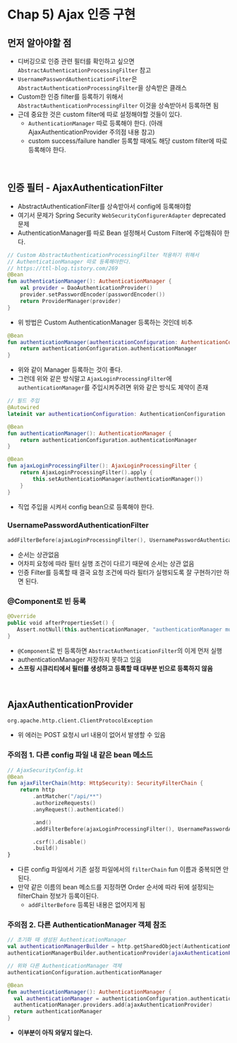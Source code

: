 # Chap 5) Ajax 인증 구현

## 먼저 알아야할 점

- 디버깅으로 인증 관련 필터를 확인하고 싶으면 `AbstractAuthenticationProcessingFilter` 참고
- `UsernamePasswordAuthenticationFilter`은 `AbstractAuthenticationProcessingFilter`을 상속받은 클래스
- Custom한 인증 filter를 등록하기 위해서 `AbstractAuthenticationProcessingFilter` 이것을 상속받아서 등록하면 됨
- 근데 중요한 것은 custom filter에 따로 설정해야할 것들이 있다. 
  - `AuthenticationManager` 따로 등록해야 한다. (아래 AjaxAuthenticationProvider 주의점 내용 참고)
  - custom success/failure handler 등록할 때에도 해당 custom filter에 따로 등록해야 한다.

<br>

## 인증 필터 - AjaxAuthenticationFilter
- AbstractAuthenticationFilter를 상속받아서 config에 등록해야함
- 여기서 문제가 Spring Security `WebSecurityConfigurerAdapter` deprecated 문제
- AuthenticationManager를 따로 Bean 설정해서 Custom Filter에 주입해줘야 한다.

```kt
// Custom AbstractAuthenticationProcessingFilter 적용하기 위해서 
// AuthenticationManager 따로 등록해야한다.
// https://ttl-blog.tistory.com/269
@Bean
fun authenticationManager(): AuthenticationManager {
    val provider = DaoAuthenticationProvider()
    provider.setPasswordEncoder(passwordEncoder())
    return ProviderManager(provider)
}
```
- 위 방법은 Custom AuthenticationManager 등록하는 것인데 비추

```kt
@Bean
fun authenticationManager(authenticationConfiguration: AuthenticationConfiguration): AuthenticationManager {
    return authenticationConfiguration.authenticationManager
}
```
- 위와 같이 Manager 등록하는 것이 좋다.
- 그런데 위와 같은 방식말고 `AjaxLoginProcessingFilter`에 `authenticationManager`를 주입시켜주려면 위와 같은 방식도 제약이 존재

```kt
// 필드 주입
@Autowired
lateinit var authenticationConfiguration: AuthenticationConfiguration

@Bean
fun authenticationManager(): AuthenticationManager {
    return authenticationConfiguration.authenticationManager
}

@Bean
fun ajaxLoginProcessingFilter(): AjaxLoginProcessingFilter {
    return AjaxLoginProcessingFilter().apply {
        this.setAuthenticationManager(authenticationManager())
    }
}
```
- 직업 주입을 시켜서 config bean으로 등록해야 한다.

### UsernamePasswordAuthenticationFilter
```kt
addFilterBefore(ajaxLoginProcessingFilter(), UsernamePasswordAuthenticationFilter::class.java)
```
- 순서는 상관없음
- 어차피 요청에 따라 필터 실행 조건이 다르기 때문에 순서는 상관 없음
- 인증 Filter를 등록할 때 결국 요청 조건에 따라 필터가 실행되도록 잘 구현하기만 하면 된다.

### @Component로 빈 등록
```kt
@Override
public void afterPropertiesSet() {
   Assert.notNull(this.authenticationManager, "authenticationManager must be specified");
}
```
- `@Component`로 빈 등록하면 `AbstractAuthenticationFilter`의 이게 먼저 실행
- authenticationManager 저장하지 못하고 있음
- **스프링 시큐리티에서 필터를 생성하고 등록할 때 대부분 빈으로 등록하지 않음**

<br>

## AjaxAuthenticationProvider
```
org.apache.http.client.ClientProtocolException
```
- 위 에러는 POST 요청시 url 내용이 없어서 발생할 수 있음

### 주의점 1. 다른 config 파일 내 같은 bean 메소드
```kt
// AjaxSecurityConfig.kt
@Bean
fun ajaxFilterChain(http: HttpSecurity): SecurityFilterChain {
    return http
        .antMatcher("/api/**")
        .authorizeRequests()
        .anyRequest().authenticated()

        .and()
        .addFilterBefore(ajaxLoginProcessingFilter(), UsernamePasswordAuthenticationFilter::class.java)

        .csrf().disable()
        .build()
}
```
- 다른 config 파일에서 기존 설정 파일에서의 `filterChain` fun 이름과 중복되면 안된다.
- 만약 같은 이름의 bean 메소드를 지정하면 Order 순서에 따라 뒤에 설정되는 filterChain 정보가 등록이된다.
  - `addFilterBefore` 등록된 내용은 없어지게 됨

### 주의점 2. 다른 AuthenticationManager 객체 참조
```kt
// 초기화 때 생성된 AuthenticationManager
val authenticationManagerBuilder = http.getSharedObject(AuthenticationManagerBuilder.class)
authenticationManagerBuilder.authenticationProvider(ajaxAuthenticationProvider());

// 위와 다른 AuthenticationManager 객체
authenticationConfiguration.authenticationManager
```
```kt
@Bean
fun authenticationManager(): AuthenticationManager {
  val authenticationManager = authenticationConfiguration.authenticationManager as ProviderManager
  authenticationManager.providers.add(ajaxAuthenticationProvider)
  return authenticationManager
}
```
- **이부분이 아직 와닿지 않는다.**
